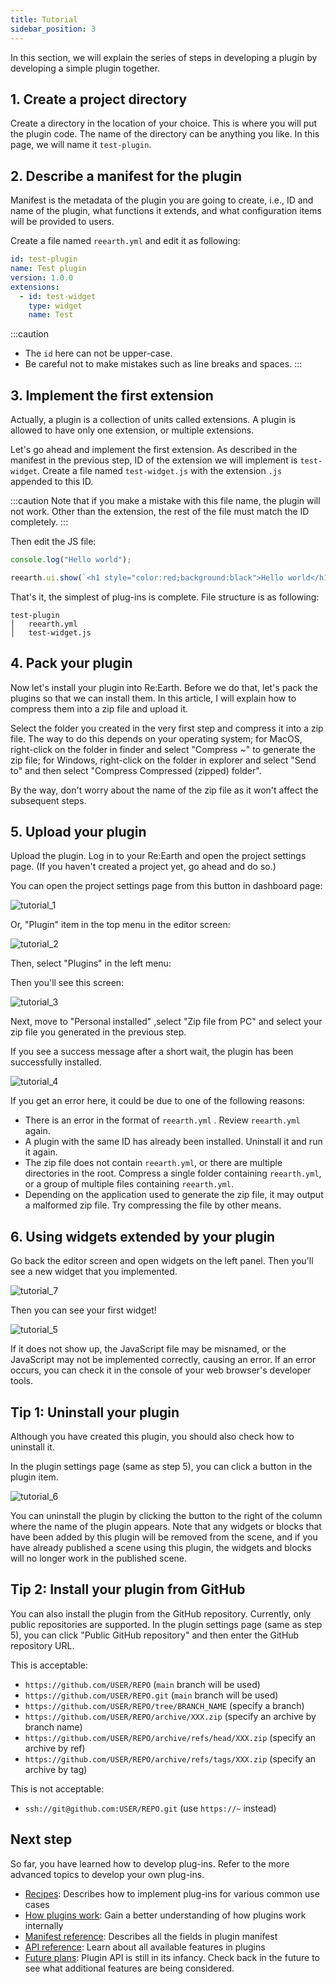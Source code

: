 ```yaml
---
title: Tutorial
sidebar_position: 3
---
```


In this section, we will explain the series of steps in developing a plugin by developing a simple plugin together.

## 1. Create a project directory

Create a directory in the location of your choice. This is where you will put the plugin code. The name of the directory can be anything you like. In this page, we will name it `test-plugin`.

## 2. Describe a manifest for the plugin

Manifest is the metadata of the plugin you are going to create, i.e., ID and name of the plugin, what functions it extends, and what configuration items will be provided to users.

Create a file named `reearth.yml` and edit it as following:

```yaml title="reearth.yml"
id: test-plugin
name: Test plugin
version: 1.0.0
extensions:
  - id: test-widget
    type: widget
    name: Test
```
:::caution
- The ``id`` here can not be upper-case.
- Be careful not to make mistakes such as line breaks and spaces.
:::

## 3. Implement the first extension

Actually, a plugin is a collection of units called extensions. A plugin is allowed to have only one extension, or multiple extensions.

Let's go ahead and implement the first extension. As described in the manifest in the previous step, ID of the extension we will implement is `test-widget`. Create a file named `test-widget.js` with the extension `.js` appended to this ID.



:::caution
Note that if you make a mistake with this file name, the plugin will not work. Other than the extension, the rest of the file must match the ID completely.
:::

Then edit the JS file:

```js title="test-widget.js"
console.log("Hello world");

reearth.ui.show(`<h1 style="color:red;background:black">Hello world</h1>`);
```

That's it, the simplest of plug-ins is complete. File structure is as following:

```console title="file structure"
test-plugin
│   reearth.yml
│   test-widget.js    
```

## 4. Pack your plugin

Now let's install your plugin into Re:Earth. Before we do that, let's pack the plugins so that we can install them. In this article, I will explain how to compress them into a zip file and upload it.

Select the folder you created in the very first step and compress it into a zip file. The way to do this depends on your operating system; for MacOS, right-click on the folder in finder and select "Compress ~" to generate the zip file; for Windows, right-click on the folder in explorer and select "Send to" and then select "Compress Compressed (zipped) folder".

By the way, don't worry about the name of the zip file as it won't affect the subsequent steps.

## 5. Upload your plugin

Upload the plugin. Log in to your Re:Earth and open the project settings page. (If you haven't created a project yet, go ahead and do so.)

You can open the project settings page from this button in dashboard page:

![tutorial_1](./img/tutorial_1.png)

Or, "Plugin" item in the top menu in the editor screen:

![tutorial_2](./img/tutorial_2.png)

Then, select "Plugins" in the left menu:

Then you'll see this screen:

![tutorial_3](./img/tutorial_3.png)

Next, move to "Personal installed" ,select "Zip file from PC" and select your zip file you generated in the previous step.

If you see a success message after a short wait, the plugin has been successfully installed.

![tutorial_4](./img/tutorial_4.png)

If you get an error here, it could be due to one of the following reasons:

- There is an error in the format of `reearth.yml` . Review `reearth.yml` again.
- A plugin with the same ID has already been installed. Uninstall it and run it again.
- The zip file does not contain `reearth.yml`, or there are multiple directories in the root. Compress a single folder containing `reearth.yml`, or a group of multiple files containing `reearth.yml`.
- Depending on the application used to generate the zip file, it may output a malformed zip file. Try compressing the file by other means.

## 6. Using widgets extended by your plugin

Go back the editor screen and open widgets on the left panel. Then you'll see a new widget that you implemented. 

![tutorial_7](./img/tutorial_7.png)

Then you can see your first widget!

![tutorial_5](./img/tutorial_5.png)

If it does not show up, the JavaScript file may be misnamed, or the JavaScript may not be implemented correctly, causing an error. If an error occurs, you can check it in the console of your web browser's developer tools.

## Tip 1: Uninstall your plugin

Although you have created this plugin, you should also check how to uninstall it.

In the plugin settings page (same as step 5), you can click a button in the plugin item.

![tutorial_6](./img/tutorial_6.png)

You can uninstall the plugin by clicking the button to the right of the column where the name of the plugin appears. Note that any widgets or blocks that have been added by this plugin will be removed from the scene, and if you have already published a scene using this plugin, the widgets and blocks will no longer work in the published scene.

## Tip 2: Install your plugin from GitHub

You can also install the plugin from the GitHub repository. Currently, only public repositories are supported. In the plugin settings page (same as step 5), you can click "Public GitHub repository" and then enter the GitHub repository URL.

This is acceptable:

- `https://github.com/USER/REPO` (`main` branch will be used)
- `https://github.com/USER/REPO.git` (`main` branch will be used)
- `https://github.com/USER/REPO/tree/BRANCH_NAME` (specify a branch)
- `https://github.com/USER/REPO/archive/XXX.zip` (specify an archive by branch name)
- `https://github.com/USER/REPO/archive/refs/head/XXX.zip` (specify an archive by ref)
- `https://github.com/USER/REPO/archive/refs/tags/XXX.zip` (specify an archive by tag)

This is not acceptable:

- `ssh://git@github.com:USER/REPO.git` (use `https://~` instead)

## Next step

So far, you have learned how to develop plug-ins. Refer to the more advanced topics to develop your own plug-ins.

- [Recipes](./recipes/): Describes how to implement plug-ins for various common use cases
- [How plugins work](./how-plugins-work/): Gain a better understanding of how plugins work internally
- [Manifest reference](./manifest-reference/): Describes all the fields in plugin manifest
- [API reference](./api-reference/): Learn about all available features in plugins
- [Future plans](./future-plans/): Plugin API is still in its infancy. Check back in the future to see what additional features are being considered.
